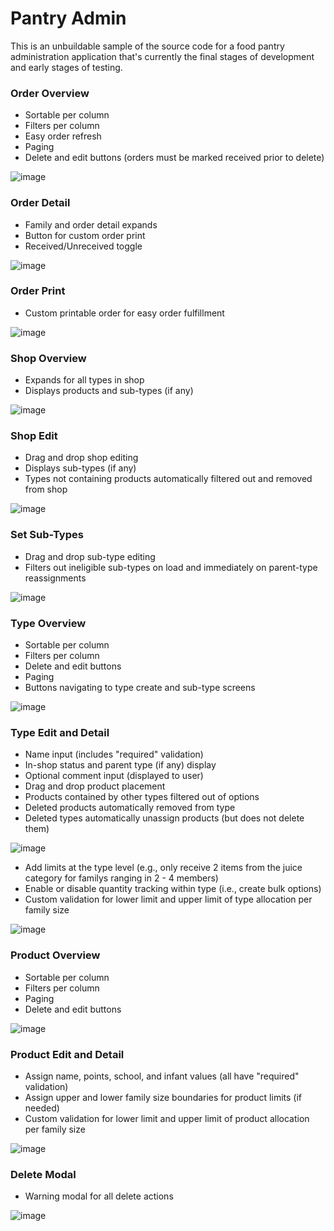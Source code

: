 # Pantry Admin

This is an unbuildable sample of the source code for a food pantry administration application that's currently the final stages of development and early stages of testing.

### Order Overview
<ul>
  <li> Sortable per column </li>
  <li> Filters per column </li>
  <li> Easy order refresh </li>
  <li> Paging </li>
  <li> Delete and edit buttons (orders must be marked received prior to delete) </li>
</ul>

![image](https://user-images.githubusercontent.com/28411165/96402230-55196080-11a3-11eb-92c0-0315bc0823fb.png)

### Order Detail
<ul>
  <li> Family and order detail expands </li>
  <li> Button for custom order print </li>
  <li> Received/Unreceived toggle </li>
</ul>

![image](https://user-images.githubusercontent.com/28411165/96402287-809c4b00-11a3-11eb-99e2-a2fe1b6bc998.png)

### Order Print
<ul>
  <li> Custom printable order for easy order fulfillment </li>
</ul>

![image](https://user-images.githubusercontent.com/28411165/96402362-ab869f00-11a3-11eb-8eea-5880487115b5.png)

### Shop Overview
<ul>
  <li> Expands for all types in shop </li>
  <li> Displays products and sub-types (if any) </li>
</ul>

![image](https://user-images.githubusercontent.com/28411165/97129306-e8f3ab00-1714-11eb-80e1-5046c92796fc.png)

### Shop Edit
<ul>
  <li> Drag and drop shop editing </li>
  <li> Displays sub-types (if any) </li>
  <li> Types not containing products automatically filtered out and removed from shop </li>
</ul>

![image](https://user-images.githubusercontent.com/28411165/96402624-61ea8400-11a4-11eb-8176-38bf4e1ca5a9.png)

### Set Sub-Types
<ul>
  <li> Drag and drop sub-type editing </li>
  <li> Filters out ineligible sub-types on load and immediately on parent-type reassignments</li>
</ul>

![image](https://user-images.githubusercontent.com/28411165/97131077-8ea91900-1719-11eb-9f85-cf5bb176faee.png)

### Type Overview
<ul>
  <li> Sortable per column </li>
  <li> Filters per column </li>
  <li> Delete and edit buttons </li>
  <li> Paging </li>
  <li> Buttons navigating to type create and sub-type screens </li>
</ul>

![image](https://user-images.githubusercontent.com/28411165/96402691-89415100-11a4-11eb-9280-6f864d7fba4b.png)

### Type Edit and Detail
<ul>
  <li> Name input (includes "required" validation) </li>
  <li> In-shop status and parent type (if any) display </li>
  <li> Optional comment input (displayed to user) </li>
  <li> Drag and drop product placement </li>
  <li> Products contained by other types filtered out of options </li>
  <li> Deleted products automatically removed from type </li>
  <li> Deleted types automatically unassign products (but does not delete them) </li>
</ul>

![image](https://user-images.githubusercontent.com/28411165/96402756-b0981e00-11a4-11eb-9515-f5343406229b.png)

<ul>
  <li> Add limits at the type level (e.g., only receive 2 items from the juice category for familys ranging in 2 - 4 members) </li>
  <li> Enable or disable quantity tracking within type (i.e., create bulk options) </li>
  <li> Custom validation for lower limit and upper limit of type allocation per family size </li>
</ul>

![image](https://user-images.githubusercontent.com/28411165/97129800-2c9ae480-1716-11eb-879b-04cfa7049e7d.png)

### Product Overview
<ul>
  <li> Sortable per column </li>
  <li> Filters per column </li>
  <li> Paging </li>
  <li> Delete and edit buttons </li>
</ul>

![image](https://user-images.githubusercontent.com/28411165/96402849-e5a47080-11a4-11eb-94e9-40eee49d9a75.png)

### Product Edit and Detail
<ul>
  <li> Assign name, points, school, and infant values (all have "required" validation) </li>
  <li> Assign upper and lower family size boundaries for product limits (if needed) </li>
  <li> Custom validation for lower limit and upper limit of product allocation per family size </li>
</ul>

![image](https://user-images.githubusercontent.com/28411165/96402908-079df300-11a5-11eb-9b23-66eb8aaedfb4.png)

### Delete Modal
<ul>
  <li> Warning modal for all delete actions </li>
</ul>

![image](https://user-images.githubusercontent.com/28411165/97131294-2a3a8980-171a-11eb-926d-a65dac316276.png)
